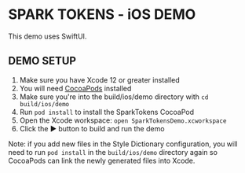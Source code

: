 # SPARK TOKENS - iOS DEMO

This demo uses SwiftUI.

## DEMO SETUP

1. Make sure you have Xcode 12 or greater installed
2. You will need [CocoaPods](https://cocoapods.org/) installed
3. Make sure you're into the build/ios/demo directory with `cd build/ios/demo`
4. Run `pod install` to install the SparkTokens CocoaPod
5. Open the Xcode workspace: `open SparkTokensDemo.xcworkspace`
6. Click the ▶️ button to build and run the demo

Note: if you add new files in the Style Dictionary configuration, you will need to run `pod install` in the `build/ios/demo` directory again so CocoaPods can link the newly generated files into Xcode.
